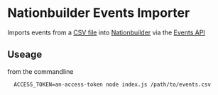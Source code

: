 # Nationbuilder Events Importer

Imports events from a [CSV file](https://en.wikipedia.org/wiki/Comma-separated_values) into [Nationbuilder](http://nationbuilder.com) via the [Events API](http://nationbuilder.com/events_api)

## Useage

  from the commandline

      ACCESS_TOKEN=an-access-token node index.js /path/to/events.csv

